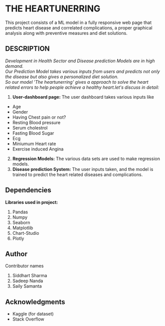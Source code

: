 # THE HEARTUNERRING

This project consists of a ML model in a fully responsive web page that predicts heart disease and correlated complications, a proper graphical analysis along with preventive measures and diet solutions.

## DESCRIPTION

*Development in Health Sector and Disease prediction Models are in high demand.<br>
Our Prediction Model takes various inputs from users and predicts not only the disease but also gives a personalized diet solution.<br>
So our model 'The heartunerring' gives a approach to solve the heart related errors to help people achieve a healthy heart.let's discuss in detail:<br>*
1. **User-dashboard page:**
The user dashboard takes various inputs like
- Age
- Gender
- Having Chest pain or not?
- Resting Blood pressure
- Serum cholestrol
- Fasting Blood Sugar
- Ecg
- Miniumum Heart rate
- Exercise induced Angina
2. **Regression Models:** The various data sets are used to make regression models.<br>
3. **Disease prediction System:** The user inputs taken, and the model is trained to predict the heart related diseases and complications.

## Dependencies
**Libraries used in project:**
1. Pandas
2. Numpy
3. Seaborn
4. Matplotlib
5. Chart-Studio
6. Plotly

## Author
Contributor names
1. Siddhart Sharma
2. Sadeep Nanda
3. Saily Samanta

## Acknowledgments
- Kaggle (for dataset)
- Stack Overflow
